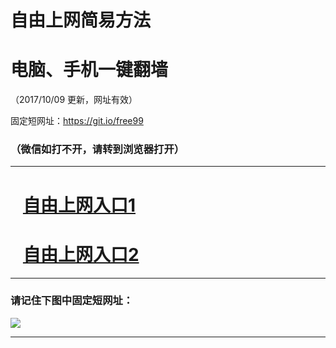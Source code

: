 ﻿# 自由上网简易方法

# 电脑、手机一键翻墙

（2017/10/09 更新，网址有效）

固定短网址：https://git.io/free99

### （微信如打不开，请转到浏览器打开）


***





# &nbsp;&nbsp; <a href="http://ft234498103.fwq-tz-1001.info/fwqtz01.html?t=100900113318 " target="_blank">自由上网入口1</a>
# &nbsp;&nbsp; <a href="http://ft1239131161.fwq-tz-1002.info/fwqtz02.html?t=100900127824 " target="_blank">自由上网入口2</a>
***

### 请记住下图中固定短网址：

<img src="https://s3-us-west-2.amazonaws.com/fwq-1001/yjfq-20170905okok.png" /> 


***


